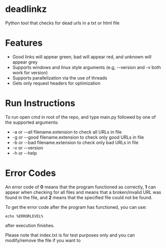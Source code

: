# deadlinkz
Python tool that checks for dead urls in a txt or html file

# Features
* Good links will appear green, bad will appear red, and unknown will appear grey
* Supports windows and linux style arguments (e.g, --version and -v both work for version)
* Supports parallelization via the use of threads
* Gets only request headers for optimization

# Run Instructions

To run open cmd in root of the repo, and type main.py followed by one of the supported arguments:

* -a or --all filename.extension to check all URLs in file
* -g or --good filename.extension to check only good URLs in file
* -b or --bad filename.extension to check only bad URLs in file
* -v or --version
* -h or --help

# Error Codes

An error code of **0** means that the program functioned as correctly, **1** can appear when checking for all files and means that
a broken/invalid URL was found in the file, and **2** means that the specified file could not be found.

To get the error code after the program has functioned, you can use:

`echo %ERRORLEVEL%`

after execution finishes.

Please note that index.txt is for test purposes only and you can modify/remove the file if you want to


